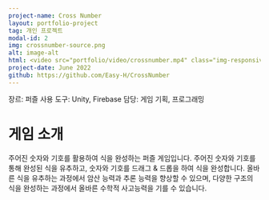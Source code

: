 ```yaml
---
project-name: Cross Number
layout: portfolio-project
tag: 개인 프로젝트
modal-id: 2
img: crossnumber-source.png
alt: image-alt
html: <video src="portfolio/video/crossnumber.mp4" class="img-responsive img-centered" controls></video>
project-date: June 2022
github: https://github.com/Easy-H/CrossNumber
---
```

장르: 퍼즐
사용 도구: Unity, Firebase
담당: 게임 기획, 프로그래밍
# 게임 소개
주어진 숫자와 기호를 활용하여 식을 완성하는 퍼즐 게임입니다.
주어진 숫자와 기호를 통해 완성된 식을 유추하고, 숫자와 기호를 드래그 & 드롭을 하여 식을 완성합니다.
올바른 식을 유추하는 과정에서 암산 능력과 추론 능력을 향상할 수 있으며, 다양한 구조의 식을 완성하는 과정에서 올바른 수학적 사고능력을 기를 수 있습니다.
